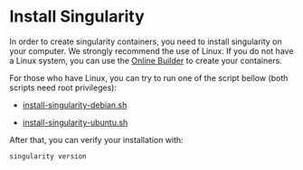 # Install Singularity

In order to create singularity containers, you need to install singularity on your computer. We strongly recommend the use of Linux. If you do not have a Linux system, you can use the [Online Builder](https://cloud.sylabs.io/builder) to create your containers.

For those who have Linux, you can try to run one of the script bellow (both scripts need root privileges):

- [install-singularity-debian.sh](https://github.com/HPCSys-Lab/HPC-101/blob/main/tutorials/install-singularity/install-singularity-debian.sh)

- [install-singularity-ubuntu.sh](https://github.com/HPCSys-Lab/HPC-101/blob/main/tutorials/install-singularity/install-singularity-ubuntu.sh)

After that, you can verify your installation with:

`singularity version`
